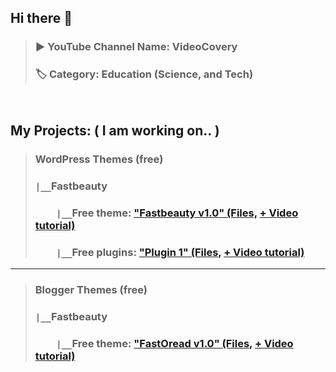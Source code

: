 ## Hi there 👋 
> ### ▶️ YouTube Channel Name: VideoCovery   
> ### 🏷️ Category: Education (Science, and Tech)
<pre>

</pre>
## My Projects: ( I am working on.. )
> ### WordPress Themes (free)
> ### `|__`Fastbeauty 
> ### `    |__`Free theme: ["Fastbeauty v1.0" (Files,](https://github.com/VideoCovery/fastbeauty_v1.0) [+ Video tutorial)](https://youtube.com/@VideoCovery)
> ### `    |__`Free  plugins: ["Plugin 1" (Files,](https://github.com/VideoCovery/plugin1) [+ Video tutorial)](https://youtube.com/@VideoCovery)
---
> ### Blogger Themes (free)
> ### `|__`Fastbeauty 
> ### `    |__`Free theme: ["FastOread v1.0" (Files,](https://github.com/VideoCovery/fastoread_v1.0) [+ Video tutorial)](https://youtube.com/@VideoCovery)

<!--
**VideoCovery/videocovery** is a ✨ _special_ ✨ repository because its `README.md` (this file) appears on your GitHub profile.

Here are some ideas to get you started:

- 🔭 I’m currently working on ...
- 🌱 I’m currently learning ...
- 👯 I’m looking to collaborate on ...
- 🤔 I’m looking for help with ...
- 💬 Ask me about ...
- 📫 How to reach me: ...
- 😄 Pronouns: ...
- ⚡ Fun fact: ...
-->
